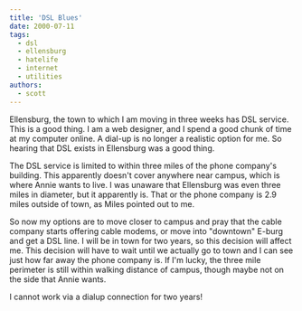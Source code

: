 ```yaml
---
title: 'DSL Blues'
date: 2000-07-11
tags:
  - dsl
  - ellensburg
  - hatelife
  - internet
  - utilities
authors:
  - scott
---
```


Ellensburg, the town to which I am moving in three weeks has DSL service. This is a good thing. I am a web designer, and I spend a good chunk of time at my computer online. A dial-up is no longer a realistic option for me. So hearing that DSL exists in Ellensburg was a good thing.

The DSL service is limited to within three miles of the phone company's building. This apparently doesn't cover anywhere near campus, which is where Annie wants to live. I was unaware that Ellensburg was even three miles in diameter, but it apparently is. That or the phone company is 2.9 miles outside of town, as Miles pointed out to me.

So now my options are to move closer to campus and pray that the cable company starts offering cable modems, or move into "downtown" E-burg and get a DSL line. I will be in town for two years, so this decision will affect me. This decision will have to wait until we actually go to town and I can see just how far away the phone company is. If I'm lucky, the three mile perimeter is still within walking distance of campus, though maybe not on the side that Annie wants.

I cannot work via a dialup connection for two years!
